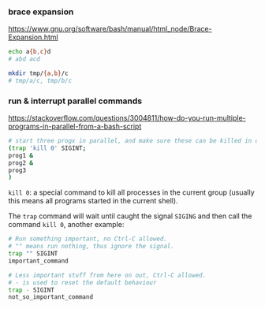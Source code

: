 ### brace expansion

https://www.gnu.org/software/bash/manual/html_node/Brace-Expansion.html

```bash
echo a{b,c}d
# abd acd

mkdir tmp/{a,b}/c
# tmp/a/c, tmp/b/c
```


### run & interrupt parallel commands

https://stackoverflow.com/questions/3004811/how-do-you-run-multiple-programs-in-parallel-from-a-bash-script

```bash
# start three progx in parallel, and make sure these can be killed in one ctrl-c
(trap 'kill 0' SIGINT; 
prog1 & 
prog2 & 
prog3
)
```

`kill 0`:  a special command to kill all processes in the current group (usually this means all programs started in the current shell).

The `trap` command will wait until caught the signal `SIGING` and then call the command `kill 0`, another example:

```bash
# Run something important, no Ctrl-C allowed.
# "" means run nothing, thus ignore the signal.
trap "" SIGINT
important_command

# Less important stuff from here on out, Ctrl-C allowed.
# - is used to reset the default behaviour
trap - SIGINT
not_so_important_command
```

